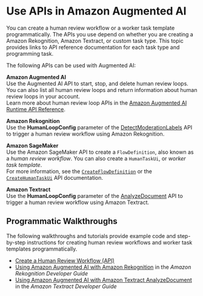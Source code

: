 # Use APIs in Amazon Augmented AI<a name="a2i-api-references"></a>

You can create a human review workflow or a worker task template programmatically\. The APIs you use depend on whether you are creating a Amazon Rekognition, Amazon Textract, or custom task type\. This topic provides links to API reference documentation for each task type and programming task\.

The following APIs can be used with Augmented AI:

**Amazon Augmented AI**  
Use the Augmented AI API to start, stop, and delete human review loops\. You can also list all human review loops and return information about human review loops in your account\.  
Learn more about human review loop APIs in the [Amazon Augmented AI Runtime API Reference](https://docs.aws.amazon.com/augmented-ai/2019-11-07/APIReference/Welcome.html)\.

**Amazon Rekognition**  
Use the **HumanLoopConfig** parameter of the [ DetectModerationLabels](https://docs.aws.amazon.com/rekognition/latest/dg/API_DetectModerationLabels.html) API to trigger a human review workflow using Amazon Rekognition\.

**Amazon SageMaker**  
Use the Amazon SageMaker API to create a `FlowDefinition`, also known as a *human review workflow*\. You can also create a `HumanTaskUi`, or *worker task template*\.  
For more information, see the [ `CreateFlowDefinition`](https://docs.aws.amazon.com/sagemaker/latest/APIReference/API_CreateFlowDefinition.html) or the [ `CreateHumanTaskUi`](https://docs.aws.amazon.com/sagemaker/latest/APIReference/API_CreateHumanTaskUi.html) API documentation\.

**Amazon Textract**  
Use the **HumanLoopConfig** parameter of the [AnalyzeDocument](https://docs.aws.amazon.com/textract/latest/dg/API_AnalyzeDocument.html) API to trigger a human review workflow using Amazon Textract\.

## Programmatic Walkthroughs<a name="amazon-augmented-ai-programmatic-walkthroughs"></a>

The following walkthroughs and tutorials provide example code and step\-by\-step instructions for creating human review workflows and worker task templates programmatically\.
+ [Create a Human Review Workflow \(API\)](a2i-create-flow-definition.md#a2i-create-human-review-api)
+ [Using Amazon Augmented AI with Amazon Rekognition](https://docs.aws.amazon.com/rekognition/latest/dg/a2i-rekognition.html) in the *Amazon Rekognition Developer Guide*
+ [Using Amazon Augmented AI with Amazon Textract AnalyzeDocument](https://docs.aws.amazon.com/textract/latest/dg/a2i-textract.html) in the *Amazon Textract Developer Guide*